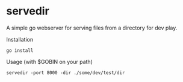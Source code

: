 # servedir
A simple go webserver for serving files from a directory for dev play.


Installation 

`go install`

Usage (with $GOBIN on your path)

`servedir -port 8000 -dir ./some/dev/test/dir`
